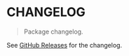 # CHANGELOG

> Package changelog.

See [GitHub Releases](https://github.com/stdlib-js/stats-base-dists-geometric-skewness/releases) for the changelog.